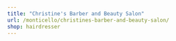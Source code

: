 ```yaml
---
title: "Christine's Barber and Beauty Salon"
url: /monticello/christines-barber-and-beauty-salon/
shop: hairdresser
---
```

